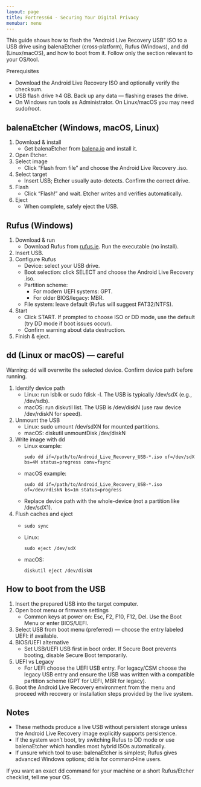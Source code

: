 ```yaml
---
layout: page
title: Fortress64 - Securing Your Digital Privacy
menubar: menu
---
```

This guide shows how to flash the "Android Live Recovery USB" ISO to a USB drive using balenaEtcher (cross‑platform), Rufus (Windows), and dd (Linux/macOS), and how to boot from it. Follow only the section relevant to your OS/tool.

Prerequisites
- Download the Android Live Recovery ISO and optionally verify the checksum.
- USB flash drive ≥4 GB. Back up any data — flashing erases the drive.
- On Windows run tools as Administrator. On Linux/macOS you may need sudo/root.

## balenaEtcher (Windows, macOS, Linux)
1. Download & install  
   - Get balenaEtcher from [balena.io](https://etcher.balena.io/) and install it.
2. Open Etcher.
3. Select image  
   - Click “Flash from file” and choose the Android Live Recovery .iso.
4. Select target  
   - Insert USB; Etcher usually auto-detects. Confirm the correct drive.
5. Flash  
   - Click “Flash!” and wait. Etcher writes and verifies automatically.
6. Eject  
   - When complete, safely eject the USB.

## Rufus (Windows)
1. Download & run  
   - Download Rufus from [rufus.ie](https://rufus.ie/en/). Run the executable (no install).
2. Insert USB.
3. Configure Rufus  
   - Device: select your USB drive.  
   - Boot selection: click SELECT and choose the Android Live Recovery .iso.  
   - Partition scheme:  
     - For modern UEFI systems: GPT.  
     - For older BIOS/legacy: MBR.  
   - File system: leave default (Rufus will suggest FAT32/NTFS).  
4. Start  
   - Click START. If prompted to choose ISO or DD mode, use the default (try DD mode if boot issues occur).  
   - Confirm warning about data destruction.
5. Finish & eject.

## dd (Linux or macOS) — careful
Warning: dd will overwrite the selected device. Confirm device path before running.

1. Identify device path  
   - Linux: run lsblk or sudo fdisk -l. The USB is typically /dev/sdX (e.g., /dev/sdb).  
   - macOS: run diskutil list. The USB is /dev/diskN (use raw device /dev/rdiskN for speed).
2. Unmount the USB  
   - Linux: sudo umount /dev/sdXN for mounted partitions.  
   - macOS: diskutil unmountDisk /dev/diskN
3. Write image with dd  
   - Linux example:
     ```
     sudo dd if=/path/to/Android_Live_Recovery_USB-*.iso of=/dev/sdX bs=4M status=progress conv=fsync
     ```
   - macOS example:
     ```
     sudo dd if=/path/to/Android_Live_Recovery_USB-*.iso of=/dev/rdiskN bs=1m status=progress
     ```
   - Replace device path with the whole-device (not a partition like /dev/sdX1).
4. Flush caches and eject  
   - ```
     sudo sync
     ```
   - Linux:
     ```
     sudo eject /dev/sdX
     ```
   - macOS:
     ```
     diskutil eject /dev/diskN
     ```

## How to boot from the USB
1. Insert the prepared USB into the target computer.
2. Open boot menu or firmware settings  
   - Common keys at power on: Esc, F2, F10, F12, Del. Use the Boot Menu or enter BIOS/UEFI.
3. Select USB from boot menu (preferred) — choose the entry labeled UEFI: <USB name> if available.
4. BIOS/UEFI alternative  
   - Set USB/UEFI USB first in boot order. If Secure Boot prevents booting, disable Secure Boot temporarily.
5. UEFI vs Legacy  
   - For UEFI choose the UEFI USB entry. For legacy/CSM choose the legacy USB entry and ensure the USB was written with a compatible partition scheme (GPT for UEFI, MBR for legacy).
6. Boot the Android Live Recovery environment from the menu and proceed with recovery or installation steps provided by the live system.

## Notes
- These methods produce a live USB without persistent storage unless the Android Live Recovery image explicitly supports persistence.  
- If the system won’t boot, try switching Rufus to DD mode or use balenaEtcher which handles most hybrid ISOs automatically.  
- If unsure which tool to use: balenaEtcher is simplest; Rufus gives advanced Windows options; dd is for command‑line users.

If you want an exact dd command for your machine or a short Rufus/Etcher checklist, tell me your OS.

